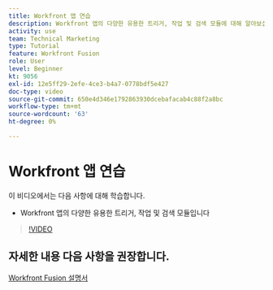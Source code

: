 ```yaml
---
title: Workfront 앱 연습
description: Workfront 앱의 다양한 유용한 트리거, 작업 및 검색 모듈에 대해 알아보십시오 [!DNL Adobe Workfront Fusion].
activity: use
team: Technical Marketing
type: Tutorial
feature: Workfront Fusion
role: User
level: Beginner
kt: 9056
exl-id: 12e5ff29-2efe-4ce3-b4a7-0778bdf5e427
doc-type: video
source-git-commit: 650e4d346e1792863930dcebafacab4c88f2a8bc
workflow-type: tm+mt
source-wordcount: '63'
ht-degree: 0%

---
```


# Workfront 앱 연습

이 비디오에서는 다음 사항에 대해 학습합니다.

* Workfront 앱의 다양한 유용한 트리거, 작업 및 검색 모듈입니다

>[!VIDEO](https://video.tv.adobe.com/v/335297/?quality=12&learn=on)


## 자세한 내용 다음 사항을 권장합니다.

[Workfront Fusion 설명서](https://experienceleague.adobe.com/docs/workfront/using/adobe-workfront-fusion/workfront-fusion-2.html?lang=en)
